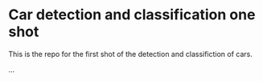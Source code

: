 # Car detection and classification one shot


This is the repo for the first shot of the detection and classifiction of cars.


...
